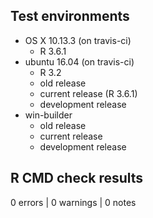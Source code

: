 ## Test environments

* OS X 10.13.3 (on travis-ci)
  - R 3.6.1
* ubuntu 16.04 (on travis-ci)
  - R 3.2
  - old release
  - current release (R 3.6.1)
  - development release
* win-builder 
  - old release
  - current release
  - development release

## R CMD check results

0 errors | 0 warnings | 0 notes
